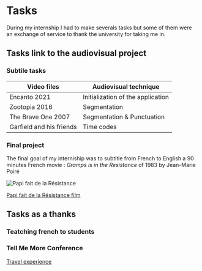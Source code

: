 # Tasks
During my internship I had to make severals tasks but some of them were an exchange of service to thank the university for taking me in. 
## Tasks link to the audiovisual project
### Subtile tasks
Video files |  Audiovisual technique 
----------- | -----------------------
Encanto 2021| Initialization of the application
Zootopia 2016 | Segmentation
The Brave One 2007 | Segmentation & Punctuation 
Garfield and his friends | Time codes
### Final project
The final goal of my interniship was to subtitle from French to English a 90 minutes French movie : *Gramps is in the Resistance* of 1983 
by Jean-Marie Poiré

![Papi fait de la Résistance](https://fr.web.img3.acsta.net/medias/nmedia/18/70/00/89/20322427.jpg)

[Papi fait de la Résistance film](https://archive.org/details/papy-fait-de-la-resistance-1983)

## Tasks as a thanks 

### Teatching french to students
### Tell Me More Conference 
[Travel experience](https://github.com/acglaz/Internship-Luthiania/blob/main/3-Travel%20experience.md)
